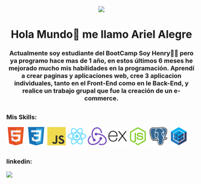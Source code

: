 <div id='header' align='center'>
    <img src='https://media.giphy.com/media/BgKEiHf1xNV0h6IcSX/giphy.gif' width='380px'/>
    <h1 align='center'> Hola Mundo👋 me llamo Ariel Alegre</h1>
     <h3 align='center'>Actualmente soy estudiante del BootCamp Soy Henry🧑‍🚀 pero ya programo hace mas de 1 año, en estos últimos 6 meses he mejorado mucho mis habilidades en la programación. Aprendí a crear paginas y aplicaciones web, cree 3 aplicacion individuales, tanto en el Front-End como en le Back-End, y realice un trabajo grupal que fue la creación de un e-commerce.</h3>
</div>

## 
<div>
<h3 id='header'>Mis Skills: </h3>
<img src='https://github.com/devicons/devicon/blob/master/icons/html5/html5-original.svg' height='50px' width='50px'/>
<img src='https://github.com/devicons/devicon/blob/master/icons/css3/css3-original.svg' height='50px' width='50px'/>
<img src='https://github.com/devicons/devicon/blob/master/icons/javascript/javascript-original.svg' height='50px' width='50px'/>
<img src='https://github.com/devicons/devicon/blob/master/icons/react/react-original.svg' height='50px' width='50px'/>
<img src='https://github.com/devicons/devicon/blob/master/icons/redux/redux-original.svg' height='50px' width='50px'/>
<img src='https://github.com/devicons/devicon/blob/master/icons/express/express-original.svg' height='50px' width='50px'/>
<img src='https://github.com/devicons/devicon/blob/master/icons/nodejs/nodejs-original.svg' height='50px' width='50px'/>
<img src='https://github.com/devicons/devicon/blob/master/icons/postgresql/postgresql-original.svg' height='50px' width='50px'/>
<img src='https://github.com/devicons/devicon/blob/master/icons/sequelize/sequelize-original.svg' height='50px' width='50px'/>

</div>

##
<div>
    <h3>
        linkedin: 
    </h3>
   <a href='https://www.linkedin.com/in/ariel-alegre-84526a186/'> <img src= 'https://cdn-icons-png.flaticon.com/512/174/174857.png' height='50px' widht='50px'/> </a>
</div>
